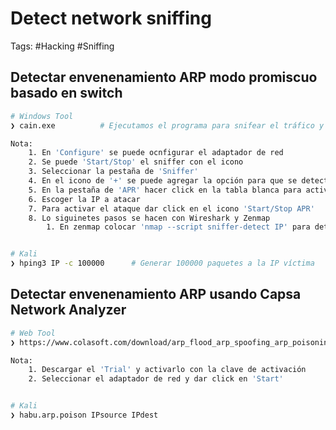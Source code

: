 # Detect network sniffing 

Tags: #Hacking #Sniffing 

## Detectar envenenamiento ARP modo promiscuo basado en switch

```bash 
# Windows Tool 
❯ cain.exe          # Ejecutamos el programa para snifear el tráfico y obtener claves 

Nota:
	1. En 'Configure' se puede ocnfigurar el adaptador de red 
	2. Se puede 'Start/Stop' el sniffer con el icono 
	3. Seleccionar la pestaña de 'Sniffer'
	4. En el icono de '+' se puede agregar la opción para que se detecten todas las máquinas de la red 
	5. En la pestaña de 'APR' hacer click en la tabla blanca para activar el icono '+' y poder seleccionar las máquinas para poder hacer 'man-in-the-middle'
	6. Escoger la IP a atacar
	7. Para activar el ataque dar click en el icono 'Start/Stop APR'
	8. Lo siguinetes pasos se hacen con Wireshark y Zenmap
		1. En zenmap colocar 'nmap --script sniffer-detect IP' para detectar se la IP esta en modo promiscuo 


# Kali 
❯ hping3 IP -c 100000      # Generar 100000 paquetes a la IP víctima
```

## Detectar envenenamiento ARP usando Capsa Network Analyzer

```bash 
# Web Tool 
❯ https://www.colasoft.com/download/arp_flood_arp_spoofing_arp_poisoning_attack_solution_with_capsa.php

Nota:
	1. Descargar el 'Trial' y activarlo con la clave de activación
	2. Seleccionar el adaptador de red y dar click en 'Start'


# Kali
❯ habu.arp.poison IPsource IPdest
```